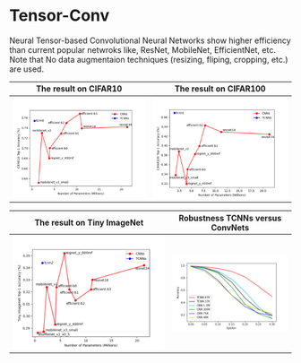# Tensor-Conv
Neural Tensor-based Convolutional Neural Networks show higher efficiency than current popular netwroks like, ResNet, MobileNet, EfficientNet, etc. Note that No data augmentaion techniques (resizing, fliping, cropping, etc.) are used. 

The result on CIFAR10            |  The result on CIFAR100
:-------------------------:|:-------------------------:
![](cifar10_tcnn.png)  |  ![](cifar100_tcnn.png)

The result on Tiny ImageNet             |  Robustness TCNNs versus ConvNets
:-------------------------:|:-------------------------:
![](tiny_tcnn.png)  |  ![](adv_CNN.png)

